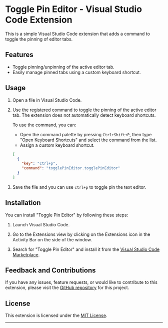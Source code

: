 # Toggle Pin Editor - Visual Studio Code Extension

This is a simple Visual Studio Code extension that adds a command to toggle the pinning of editor tabs.

## Features

- Toggle pinning/unpinning of the active editor tab.
- Easily manage pinned tabs using a custom keyboard shortcut.

## Usage

1. Open a file in Visual Studio Code.
2. Use the registered command to toggle the pinning of the active editor tab. The extension does not automatically detect keyboard shortcuts.

   To use the command, you can:

   - Open the command palette by pressing `Ctrl+Shift+P`, then type "Open Keyboard Shortcuts" and select the command from the list.
   - Assign a custom keyboard shortcut.

   ```json
   [
     {
       "key": "ctrl+p",
       "command": "togglePinEditor.togglePinEditor"
     }
   ]
   ```

3. Save the file and you can use `ctrl+p` to toggle pin the text editor.

## Installation

You can install "Toggle Pin Editor" by following these steps:

1. Launch Visual Studio Code.

2. Go to the Extensions view by clicking on the Extensions icon in the Activity Bar on the side of the window.

3. Search for "Toggle Pin Editor" and install it from the [Visual Studio Code Marketplace](https://marketplace.visualstudio.com/items?itemName=MarcoAntonioMaderaLpez.toggle-pin-editor).

## Feedback and Contributions

If you have any issues, feature requests, or would like to contribute to this extension, please visit the [GitHub repository](https://github.com/MarcoMadera/toggle-pin-editor) for this project.

## License

This extension is licensed under the [MIT License](LICENSE.md).

---
